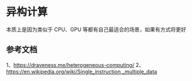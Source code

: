 # 异构计算
本质上是因为类似于 CPU、GPU 等都有自己最适合的场景，如果有方式将更好



## 参考文档
1、<https://draveness.me/heterogeneous-computing/>
2、<https://en.wikipedia.org/wiki/Single_instruction,_multiple_data>
